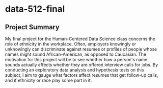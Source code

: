 # data-512-final

## Project Summary
My final project for the Human-Centered Data Science class concerns the role of ethnicity in the workplace. Often, employers knowingly or unknowingly can discriminate against resumes or profiles of people whose names might sound African-American, as opposed to Caucasian. The motivation for this project will be to see whether how a person's name sounds actually affects whether they are offered interview calls for jobs. By conducting an exploratory data analysis and hypothesis tests on this subject, I aim to gauge what factors affect resumes that get follow-up calls, and if ethnicity or race play some part in it.
